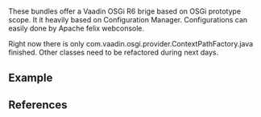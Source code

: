 # 

These bundles offer a Vaadin OSGi R6 brige based on OSGi prototype scope. It it heavily based on Configuration Manager. Configurations can easily done by Apache felix webconsole.

Right now there is only com.vaadin.osgi.provider.ContextPathFactory.java finished. Other classes need to be refactored during next days.

## Example

## References

